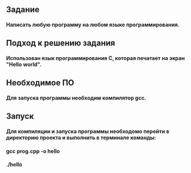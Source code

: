 ## Задание

#### Написать любую программу на любом языке программирования.

## Подход к решению задания

#### Использован язык программирования С, которая печатает на экран "Hello world".

## Необходимое ПО

#### Для запуска программы необходим компилятор gсс.

## Запуск

#### Для компиляции и запуска программы необходомо перейти в директорию проекта и выполнить в терминале команды:

#### gсc prog.cpp -o hello
#### ./hello
